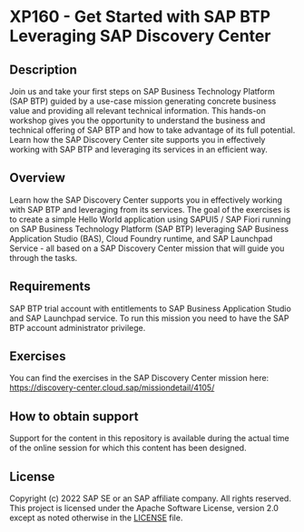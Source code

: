 # XP160 - Get Started with SAP BTP Leveraging SAP Discovery Center

## Description

Join us and take your first steps on SAP Business Technology Platform (SAP BTP) guided by a use-case mission generating concrete business value and providing all relevant technical information. This hands-on workshop gives you the opportunity to understand the business and technical offering of SAP BTP and how to take advantage of its full potential. Learn how the SAP Discovery Center site supports you in effectively working with SAP BTP and leveraging its services in an efficient way.

## Overview

Learn how the SAP Discovery Center supports you in effectively working with SAP BTP and leveraging from its services. The goal of the exercises is to create a simple Hello World application using SAPUI5 / SAP Fiori running on SAP Business Technology Platform (SAP BTP) leveraging SAP Business Application Studio (BAS), Cloud Foundry runtime, and SAP Launchpad Service - all based on a SAP Discovery Center mission that will guide you through the tasks.

## Requirements

SAP BTP trial account with entitlements to SAP Business Application Studio and SAP Launchpad service.
To run this mission you need to have the SAP BTP account administrator privilege.

## Exercises

You can find the exercises in the SAP Discovery Center mission here: https://discovery-center.cloud.sap/missiondetail/4105/

## How to obtain support

Support for the content in this repository is available during the actual time of the online session for which this content has been designed. 

## License
Copyright (c) 2022 SAP SE or an SAP affiliate company. All rights reserved. This project is licensed under the Apache Software License, version 2.0 except as noted otherwise in the [LICENSE](LICENSES/Apache-2.0.txt) file.
